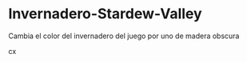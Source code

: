 # Invernadero-Stardew-Valley
Cambia el color del invernadero del juego por uno de madera obscura

cx
